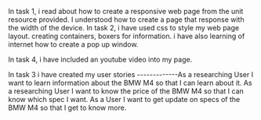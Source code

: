 In task 1, i read about how to create a responsive web page from the unit resource provided. I understood how to create a page that response with the width of the device.
In task 2, i have used css to style my web page layout. creating containers, boxers for information. i have also learning of internet how to create a pop up window.

In task 4, i have included an youtube video into my page.

In task 3 i have created my user stories
-------------As a researching User I want to learn information about the BMW M4 so that I can learn about it.
As a researching User I want to know the price of the BMW M4 so that I can know which spec I want.
As a User I want to get update on specs of the BMW M4 so that I get to know more.

